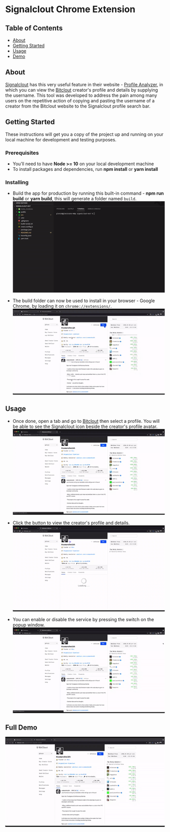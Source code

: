 # Signalclout Chrome Extension

## Table of Contents

- [About](#about)
- [Getting Started](#getting_started)
- [Usage](#usage)
- [Demo](#demo)

## About <a name = "about"></a>

[Signalclout](https://www.signalclout.com) has this very useful feature in their website - [Profile Analyzer](https://www.signalclout.com/profile-analyzer), in which you can view the [Bitclout](https://bitclout.com/) creator's profile and details by supplying the username. This tool was developed to address the pain among many users on the repetitive action of copying and pasting the username of a creator from the Bitclout website to the Signalclout profile search bar.

## Getting Started <a name = "getting_started"></a>

These instructions will get you a copy of the project up and running on your local machine for development and testing purposes.

### Prerequisites

- You’ll need to have **Node >= 10** on your local development machine
- To install packages and dependencies, run **npm install** or **yarn install**

### Installing

- Build the app for production by running this built-in command - **npm run build** or **yarn build**, this will generate a folder named `build`.<br />
![Image of 0.gif](./public/images/gifs/0.gif)

- The build folder can now be used to install in your browser - Google Chrome, by loading it on `chrome://extensions/`.<br />
![Image of 1.gif](./public/images/gifs/1.gif)

## Usage <a name = "usage"></a>

- Once done, open a tab and go to [Bitclout](https://bitclout.com) then select a profile. You will be able to see the Signalclout icon beside the creator's profile avatar.<br />
![Image of 2.gif](./public/images/gifs/2.gif)

- Click the button to view the creator's profile and details.<br />
![Image of 3.gif](./public/images/gifs/3.gif)

- You can enable or disable the service by pressing the switch on the popup window.<br />
![Image of 4.gif](./public/images/gifs/4.gif)

## Full Demo <a name = "demo"></a>
![Image of 5.gif](./public/images/gifs/5.gif)